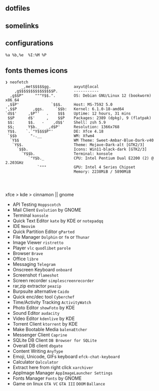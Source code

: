 ## dotfiles
## somelinks
## configurations
	%a %b,%e  %I:%M %P
## fonts themes icons
```
❯ neofetch
       _,met$$$$$gg.          axyut@local 
    ,g$$$$$$$$$$$$$$$P.       ----------- 
  ,g$$P"     """Y$$.".        OS: Debian GNU/Linux 12 (bookworm) x86_64 
 ,$$P'              `$$$.     Host: MS-7592 5.0 
',$$P       ,ggs.     `$$b:   Kernel: 6.1.0-18-amd64 
`d$$'     ,$P"'   .    $$$    Uptime: 12 hours, 31 mins 
 $$P      d$'     ,    $$P    Packages: 2389 (dpkg), 9 (flatpak) 
 $$:      $$.   -    ,d$$'    Shell: zsh 5.9 
 $$;      Y$b._   _,d$P'      Resolution: 1366x768 
 Y$$.    `.`"Y$$$$P"'         DE: Xfce 4.18 
 `$$b      "-.__              WM: Xfwm4 
  `Y$$                        WM Theme: Sweet-Ambar-Blue-Dark-v40 
   `Y$$.                      Theme: Mojave-Dark-alt [GTK2/3] 
     `$$b.                    Icons: Win11-black-dark [GTK2/3] 
       `Y$$b.                 Terminal: konsole 
          `"Y$b._             CPU: Intel Pentium Dual E2200 (2) @ 2.203GHz 
              `"""            GPU: Intel 4 Series Chipset 
                              Memory: 2238MiB / 5890MiB 

                                                      
                                                      
```


xfce > kde > cinnamon || gnome
- API Testing `Hoppscotch`
- Mail Client `Evolution` by GNOME
- Terminal `konsole`
- Quick Text Editor `kate` by KDE or `notepadqq`
- IDE `Neovim`
- Quick Partition Editor `gParted`
- File Manager `Dolphin` or `fm` or `Thunar`
- Image Viewer `ristretto`
- Player `vlc` `quodlibet` `parole`
- Browser `Brave`
- Office `libre`
- Messaging `Telegram`
- Onscreen Keyboard `onboard`
- Screenshot `flameshot`
- Screen recorder `simplescreenrecorder`
- rar,zip extractor `peazip`
- Burpsuite alternative `Caido`
- Quick enc/dec tool `Cyberchef`
- Time/Activity Tracking `ActivityWatch`
- Photo Editor `showFoto` by KDE
- Sound Editor `audacity`
- Video Editor `kdenlive` by KDE
- Torrent Client `ktorrent` by KDE
- Make Bootable Media `balenaEtcher`
- Messenger Client `Caprine`
- SQLite DB Client `DB Browser for SQLite`
- Overall DB client `dbgate`
- Content Writing `AnyType`
- Emoji, Unicode, GIFs keyboard `efck-chat-keyboard`
- Calculator `Qalculator`
- Extract here from right click `xarchiver`
- AppImage Manager `AppImageLauncher Settings`
- Fonts Manager `Fonts` by GNOME
- Game on linux `GTA VC` `GTA III` `DOOM` `Ballance`

